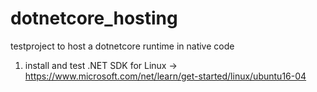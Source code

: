 # dotnetcore_hosting
testproject to host a dotnetcore runtime in native code

1) install and test .NET SDK for Linux -> https://www.microsoft.com/net/learn/get-started/linux/ubuntu16-04
